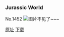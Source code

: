 ### Jurassic World
No.1452
![图片不见了~~~](https://imgs.xkcd.com/comics/jurassic_world.png)

[原址](https://xkcd.com//1452) [下载](https://imgs.xkcd.com/comics/jurassic_world.png)

